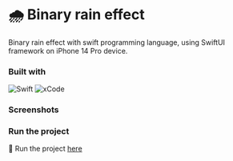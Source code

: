 # 🌧️ Binary rain effect

Binary rain effect with swift programming language, using SwiftUI framework on
iPhone 14 Pro device.

### <b>Built with</b>

![Swift](https://img.shields.io/badge/Swift-F05138.svg?style=for-the-badge&logo=swift&logoColor=white)
![xCode](https://img.shields.io/badge/Xcode-147EFB.svg?style=for-the-badge&logo=XCode&logoColor=white)

### <b>Screenshots</b>

### <b>Run the project</b>

🔗 Run the project
[here](https://www.instagram.com/reel/Co13D6lg3gu/)


